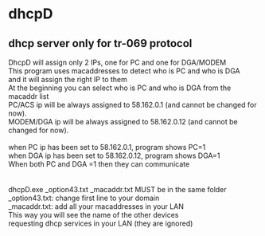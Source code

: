 # dhcpD
## dhcp server only for tr-069 protocol

DhcpD will assign only 2 IPs, one for PC and one for DGA/MODEM<BR>
This program uses macaddresses to detect who is PC and who is DGA<BR>
and it will assign the right IP to them<BR>
At the beginning you can select who is PC and who is DGA from the macaddr list<BR>
PC/ACS ip will be always assigned to 58.162.0.1 (and cannot be changed for now).<BR>
MODEM/DGA ip will be always assigned to 58.162.0.12 (and cannot be changed for now).<BR>
<BR>
when PC ip has been set to 58.162.0.1, program shows PC=1<BR>
when DGA ip has been set to 58.162.0.12, program shows DGA=1<BR>
When both PC and DGA =1 then they can communicate<BR>
<BR>  
dhcpD.exe _option43.txt _macaddr.txt MUST be in the same folder<BR>
_option43.txt: change first line to your domain<BR>
_macaddr.txt:  add all your macaddresses in your LAN<BR>
This way you will see the name of the other devices<BR>
requesting dhcp services in your LAN (they are ignored)<BR>
